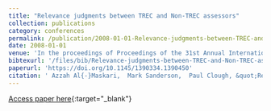 ```yaml
---
title: "Relevance judgments between TREC and Non-TREC assessors"
collection: publications
category: conferences
permalink: /publication/2008-01-01-Relevance-judgments-between-TREC-and-Non-TREC-assessors
date: 2008-01-01
venue: 'In the proceedings of Proceedings of the 31st Annual International ACM SIGIR Conference on Research and Development in Information Retrieval, SIGIR 2008, Singapore, July 20-24, 2008'
bibtexurl: '/files/bib/Relevance-judgments-between-TREC-and-Non-TREC-assessors.bib'
paperurl: 'https://doi.org/10.1145/1390334.1390450'
citation: ' Azzah Al{-}Maskari,  Mark Sanderson,  Paul Clough, &quot;Relevance judgments between TREC and Non-TREC assessors.&quot; In the proceedings of Proceedings of the 31st Annual International ACM SIGIR Conference on Research and Development in Information Retrieval, SIGIR 2008, Singapore, July 20-24, 2008, 2008.'
---
```

[Access paper here](https://doi.org/10.1145/1390334.1390450){:target="_blank"}
